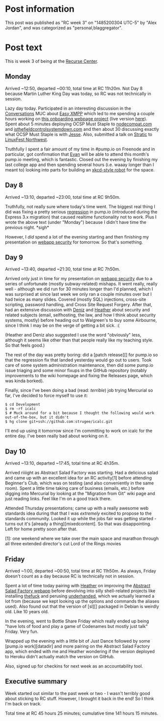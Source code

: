 # Post information

This post was published as "RC week 3" on "1485200304 UTC-5" by "Alex Jordan", and was categorized as "personal,blaggregator".

# Post text

This is week 3 of being at the [Recurse Center][]. 

## Monday

Arrived ~12:50, departed ~00:10, total time at RC 11h20m. Not Day 8 because Martin Luther King Day was today, so RC was not technically in session.

Lazy day today. Participated in an interesting discussion in the [Conversations][] MUC about [Easy XMPP][] which led to me spending a couple hours working on [this onboarding webpage project][onboarding-project] (live version [here][onboarding]). Spent about 5 minutes deploying OCSP Must Staple to [nodecompat.com][] and [isthefieldcontrolsystemdown.com][] and then about 30 discussing exactly what OCSP Must Staple is with [Jesse][]. Also, submitted a talk on [Stratic][] to [LinuxFest Northwest][lfnw].

Truthfully I spent a fair amount of my time in #pump.io on Freenode and in particular, got confirmation that [Evan][] will be able to attend this month's pump.io meeting, which is fantastic. Closed out the evening by finishing my last college app and then spending several hours (i.e. waaay longer than I meant to) looking into parts for building an [xkcd-style robot][robot] for the space.

## Day 8

Arrived ~13:10, departed ~23:00, total time at RC 9h50m.

Truthfully, not really sure where today's time went. The biggest real thing I did was fixing a pretty serious [regression][] in pump.io (introduced during the Express 3.x migration) that caused realtime functionality not to work. Plus I wrote the above text (under "Monday") because I didn't have time the previous night. \*sigh\*

However, I _did_ spend a lot of the evening starting and then finishing my presentation on [webapp security][] for tomorrow. So that's something.

## Day 9

Arrived ~13:40, departed ~21:30, total time at RC 7h50m.

Arrived only just in time for my presentation on [webapp security][] due to a series of unfortunate (mostly subway-related) mishaps. It went really, really well - although we did run for 30 minutes longer than I'd planned, which I was surprised at since last week we only ran a couple minutes over but I had twice as many slides. Covered (mostly SQL) injections, cross-site scripting, password handling, and Cross Site Request Forgery. After that, had an extensive discussion with [Deniz][] and [Heather][] about security and related subjects (email, selfhosting, the law, and how I think about security systems, mostly) before heading out to Walgreen's to buy some Airbourne, since I think I may be on the verge of getting a bit sick. :(

(Heather and Deniz also suggested I use the word "obviously" less, although it seems like other than that people really like my teaching style. So that feels good.)

The rest of the day was pretty boring: did a [patch release][] for pump.io so that the regression fix that landed yesterday would go out to users. Took care of some system administration maintenance, then did some pump.io issue triaging and some minor fixups in the GitHub repository (notably improvements to the wiki homepage and fixing the Releases page, which was kinda borked).

Finally, since I've been doing a bad (read: _terrible_) job trying Mercurial so far, I've decided to force myself to use it:

    $ cd Development
	$ rm -rf icalc
	$ # Muck around for a bit because I thought the following would work out-of-the-box, but it didn't
	$ hg clone git+ssh://github.com:strugee/icalc.git

I'll end up using it tomorrow since I'm committing to work on icalc for the entire day. I've been really bad about working on it.

## Day 10

Arrived ~13:10, departed ~17:45, total time at RC 4h35m.

Arrived riiiight as Abstract Salad Factory was starting. Had a delicious salad and came up with an excellent idea for an RC activity\[1] before attending Beginner's Club, which was on testing (and also conveniently in the same room). Spent a little time taking care of business (emails, etc.) before digging into Mercurial by looking at the "Migration from Git" wiki page and just reading links. Feel like I'm on a good track there.

Attended Thursday presentations; came up with a really awesome web standards idea during that that I was _extremely_ excited to propose to the standards community. Looked it up while the jobs fair was getting started - turns out it's [already a thing][mixedcontent]. So that was disappointing. Left for home pretty soon after that.

 \[1]: one weekend where we take over the main space and marathon through all three extended director's cut Lord of the Rings movies

## Friday

Arrived ~1:00, departed ~00:50, total time at RC 11h50m. As always, Friday doesn't count as a day because RC is technically not in session.

Spent a lot of time today pairing with [Heather][] on improving the [Abstract Salad Factory webapp][asf] before devolving into silly shell-related projects like installing [thefuck][] and perusing [underhanded][], which we actually learned a lot from (because we kept looking up the options and commands the aliases used). Also found out that the version of [sl][] packaged in Debian is weirdly old. Like 10 years old.

In the evening, went to Bottle Share Friday which really ended up being "have lots of food and play a game of Codenames but mostly just talk" Friday. Very fun.

Wrapped up the evening with a little bit of Just Dance followed by some [pump.io work][datadir] and more pairing on the Abstract Salad Factory app, which ended with me and Heather wondering if the  version deployed to Heroku didn't actually match the version on GitHub.

Also, signed up for checkins for next week as an accountability tool.

## Executive summary

Week started out similar to the past week or two - I wasn't terribly good about sticking to RC stuff. However, I brought it back in the end! So I think I'm back on track.

Total time at RC 45 hours 25 minutes; cumulative time 141 hours 15 minutes.

 [Recurse Center]: https://recurse.com
 [Conversations]: https://conversations.im
 [Easy XMPP]: https://wiki.xmpp.org/web/Easy_Onboarding
 [onboarding-project]: https://github.com/ge0rg/easy-xmpp-invitation
 [onboarding]: https://yax.im/i/#alex@strugee.net
 [nodecompat.com]: https://nodecompat.com
 [isthefieldcontrolsystemdown.com]: https://isthefieldcontrolsystemdown.com
 [Jesse]: https://jessewalling.com/
 [Stratic]: https://github.com/straticjs/generator-stratic
 [lfnw]: https://www.linuxfestnorthwest.org/
 [Evan]: https://e14n.com/evan
 [robot]: https://xkcd.com/413/
 [regression]: https://github.com/pump-io/pump.io/issues/1266
 [webapp security]: https://strugee.net/presentation-webapp-security
 [Deniz]: https://github.com/ebb-tide
 [Heather]: https://github.com/heatherbooker
 [asf]: https://github.com/asinghamgoodwin/AbstractSaladFactory
 [thefuck]: https://github.com/nvbn/thefuck
 [underhanded]: https://github.com/ayust/underhanded

